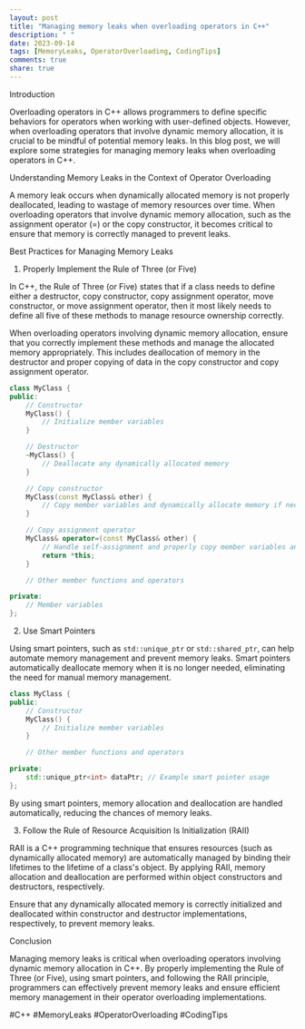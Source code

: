 ```yaml
---
layout: post
title: "Managing memory leaks when overloading operators in C++"
description: " "
date: 2023-09-14
tags: [MemoryLeaks, OperatorOverloading, CodingTips]
comments: true
share: true
---
```


Introduction

Overloading operators in C++ allows programmers to define specific behaviors for operators when working with user-defined objects. However, when overloading operators that involve dynamic memory allocation, it is crucial to be mindful of potential memory leaks. In this blog post, we will explore some strategies for managing memory leaks when overloading operators in C++.

Understanding Memory Leaks in the Context of Operator Overloading

A memory leak occurs when dynamically allocated memory is not properly deallocated, leading to wastage of memory resources over time. When overloading operators that involve dynamic memory allocation, such as the assignment operator (=) or the copy constructor, it becomes critical to ensure that memory is correctly managed to prevent leaks.

Best Practices for Managing Memory Leaks

1. Properly Implement the Rule of Three (or Five)

In C++, the Rule of Three (or Five) states that if a class needs to define either a destructor, copy constructor, copy assignment operator, move constructor, or move assignment operator, then it most likely needs to define all five of these methods to manage resource ownership correctly.

When overloading operators involving dynamic memory allocation, ensure that you correctly implement these methods and manage the allocated memory appropriately. This includes deallocation of memory in the destructor and proper copying of data in the copy constructor and copy assignment operator.

```cpp
class MyClass {
public:
    // Constructor
    MyClass() {
        // Initialize member variables
    }

    // Destructor
    ~MyClass() {
        // Deallocate any dynamically allocated memory
    }

    // Copy constructor
    MyClass(const MyClass& other) {
        // Copy member variables and dynamically allocate memory if necessary
    }

    // Copy assignment operator
    MyClass& operator=(const MyClass& other) {
        // Handle self-assignment and properly copy member variables and dynamically allocated memory
        return *this;
    }

    // Other member functions and operators

private:
    // Member variables
};
```

2. Use Smart Pointers

Using smart pointers, such as `std::unique_ptr` or `std::shared_ptr`, can help automate memory management and prevent memory leaks. Smart pointers automatically deallocate memory when it is no longer needed, eliminating the need for manual memory management.

```cpp
class MyClass {
public:
    // Constructor
    MyClass() {
        // Initialize member variables
    }

    // Other member functions and operators

private:
    std::unique_ptr<int> dataPtr; // Example smart pointer usage
};
```

By using smart pointers, memory allocation and deallocation are handled automatically, reducing the chances of memory leaks.

3. Follow the Rule of Resource Acquisition Is Initialization (RAII)

RAII is a C++ programming technique that ensures resources (such as dynamically allocated memory) are automatically managed by binding their lifetimes to the lifetime of a class's object. By applying RAII, memory allocation and deallocation are performed within object constructors and destructors, respectively.

Ensure that any dynamically allocated memory is correctly initialized and deallocated within constructor and destructor implementations, respectively, to prevent memory leaks.

Conclusion

Managing memory leaks is critical when overloading operators involving dynamic memory allocation in C++. By properly implementing the Rule of Three (or Five), using smart pointers, and following the RAII principle, programmers can effectively prevent memory leaks and ensure efficient memory management in their operator overloading implementations.

#C++ #MemoryLeaks #OperatorOverloading #CodingTips